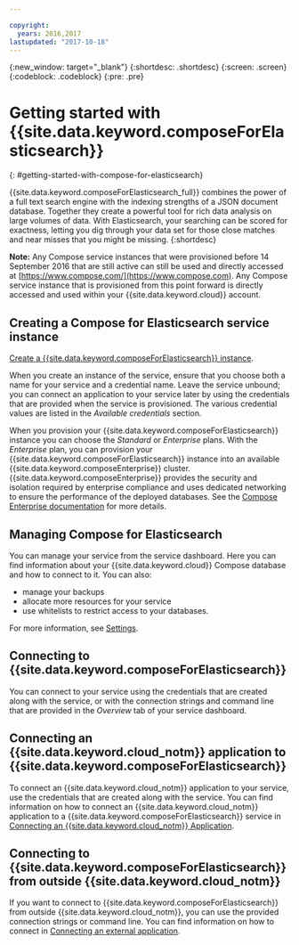 ```yaml
---

copyright:
  years: 2016,2017
lastupdated: "2017-10-18"
---
```


{:new_window: target="_blank"}
{:shortdesc: .shortdesc}
{:screen: .screen}
{:codeblock: .codeblock}
{:pre: .pre}

# Getting started with {{site.data.keyword.composeForElasticsearch}}
{: #getting-started-with-compose-for-elasticsearch}

{{site.data.keyword.composeForElasticsearch_full}} combines the power of a full text search engine with the indexing strengths of a JSON document database. Together they create a powerful tool for rich data analysis on large volumes of data. With Elasticsearch, your searching can be scored for exactness, letting you dig through your data set for those close matches and near misses that you might be missing.
{:shortdesc}

**Note:** Any Compose service instances that were provisioned before 14 September 2016 that are still active can still be used and directly accessed at [https://www.compose.com/](https://www.compose.com). Any Compose service instance that is provisioned from this point forward is directly accessed and used within your {{site.data.keyword.cloud}} account.

## Creating a Compose for Elasticsearch service instance

[Create a {{site.data.keyword.composeForElasticsearch}} instance](https://console.bluemix.net/catalog/services/compose-for-elasticsearch/).

When you create an instance of the service, ensure that you choose both a name for your service and a credential name. Leave the service unbound; you can connect an application to your service later by using the credentials that are provided when the service is provisioned. The various credential values are listed in the *Available credentials* section.

When you provision your {{site.data.keyword.composeForElasticsearch}} instance you can choose the *Standard* or *Enterprise* plans. With the *Enterprise* plan, you can provision your {{site.data.keyword.composeForElasticsearch}} instance into an available {{site.data.keyword.composeEnterprise}} cluster. {{site.data.keyword.composeEnterprise}} provides the security and isolation required by enterprise compliance and uses dedicated networking to ensure the performance of the deployed databases. See the [Compose Enterprise documentation](../ComposeEnterprise/index.html) for more details.

## Managing Compose for Elasticsearch

You can manage your service from the service dashboard. Here you can find information about your {{site.data.keyword.cloud}} Compose database and how to connect to it. You can also:

- manage your backups
- allocate more resources for your service 
- use whitelists to restrict access to your databases.

For more information, see [Settings](./dashboard-settings.html).

## Connecting to {{site.data.keyword.composeForElasticsearch}}

You can connect to your service using the credentials that are created along with the service, or with the connection strings and command line that are provided in the *Overview* tab of your service dashboard.

## Connecting an {{site.data.keyword.cloud_notm}} application to {{site.data.keyword.composeForElasticsearch}}

To connect an {{site.data.keyword.cloud_notm}} application to your service, use the credentials that are created along with the service. You can find information on how to connect an {{site.data.keyword.cloud_notm}} application to a {{site.data.keyword.composeForElasticsearch}} service in [Connecting an {{site.data.keyword.cloud_notm}} Application](./connecting-bluemix-app.html).

## Connecting to {{site.data.keyword.composeForElasticsearch}} from outside {{site.data.keyword.cloud_notm}}

If you want to connect to {{site.data.keyword.composeForElasticsearch}} from outside {{site.data.keyword.cloud_notm}}, you can use the provided connection strings or command line. You can find information on how to connect in [Connecting an external application](./connecting-external.html).
